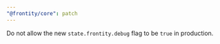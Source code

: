 ```yaml
---
"@frontity/core": patch
---
```


Do not allow the new `state.frontity.debug` flag to be `true` in production.
